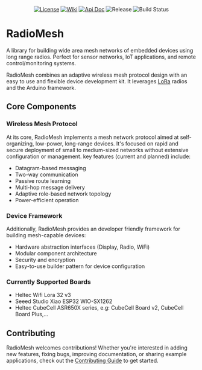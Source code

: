 <p align="center">
  <a href="https://www.apache.org/licenses/LICENSE-2.0"><img src="https://img.shields.io/badge/License-Apache2-0AC0E9.svg" alt="License"></a>
  <a href="https://github.com/amirna2/RadioMesh/wiki"><img src="https://img.shields.io/badge/Read-Wiki-50dda0" alt="Wiki"></a>
  <a href="https://amirna2.github.io/RadioMesh"><img src="https://img.shields.io/badge/API-Doc-50dda0" alt="Api Doc"></a>
  <img src="https://img.shields.io/github/v/release/amirna2/RadioMesh?include_prereleases&label=Release&color=10aaff" alt="Release">
  <img src="https://github.com/amirna2/RadioMesh/actions/workflows/main_ci.yml/badge.svg" alt="Build Status">
</p>


# RadioMesh
A library for building wide area mesh networks of embedded devices using long range radios.
Perfect for sensor networks, IoT applications, and remote control/monitoring systems.

RadioMesh combines an adaptive wireless mesh protocol design with an easy to use and flexible device development kit.
It leverages [LoRa](https://www.semtech.com/lora) radios and the Arduino framework.

## Core Components

### Wireless Mesh Protocol
At its core, RadioMesh implements a mesh network protocol aimed at self-organizing, low-power, long-range devices. It's focused on rapid and secure deployment of small to medium-sized networks without extensive configuration or management. key features (current and planned) include:

- Datagram-based messaging
- Two-way communication
- Passive route learning
- Multi-hop message delivery
- Adaptive role-based network topology
- Power-efficient operation

### Device Framework
Additionally, RadioMesh provides an developer friendly framework for building mesh-capable devices:
- Hardware abstraction interfaces (Display, Radio, WiFi)
- Modular component architecture
- Security and encryption
- Easy-to-use builder pattern for device configuration

### Currently Supported Boards
- Heltec Wifi Lora 32 v3
- Seeed Studio Xiao ESP32 WIO-SX1262
- Heltec CubeCell ASR650X series, e.g: CubeCell Board v2, CubeCell Board Plus,...

## Contributing
RadioMesh welcomes contributions! Whether you're interested in adding new features, fixing bugs, improving documentation, or sharing example applications, check out the [Contributing Guide](CONTRIBUTING.md) to get started.
